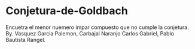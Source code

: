 # Conjetura-de-Goldbach
Encuetra el menor nuemero impar compuesto que no cumple la conjetura.
By. Vasquez Garcia Palemon, Carbajal Naranjo Carlos Gabriel, Pablo Bautista Rangel.
